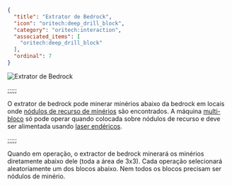 ```json
{
  "title": "Extrator de Bedrock",
  "icon": "oritech:deep_drill_block",
  "category": "oritech:interaction",
  "associated_items": [
    "oritech:deep_drill_block"
  ],
  "ordinal": 7
}
```

![Extrator de Bedrock](oritech:textures/book/deep_drill.png,fit)

;;;;;

O extrator de bedrock pode minerar minérios abaixo da bedrock em locais onde [nódulos de recurso de minérios](^oritech:resources/resource_nodes) são encontrados. A máquina [multi-bloco](^oritech:processing/multiblocks) só pode operar quando colocada sobre nódulos de recurso e
deve ser alimentada usando [laser endéricos](^oritech:interaction/enderic_laser).

;;;;;

Quando em operação, o extractor de bedrock minerará os minérios diretamente abaixo dele (toda a área de 3x3). Cada operação selecionará aleatoriamente um dos blocos abaixo. Nem todos os blocos precisam ser
nódulos de minério.